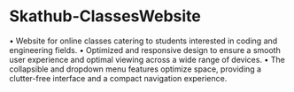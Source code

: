 # Skathub-ClassesWebsite
• Website for online classes catering to students interested in coding and engineering fields.
• Optimized and responsive design to ensure a smooth user experience and optimal viewing across a wide range of devices.
• The collapsible and dropdown menu features optimize space, providing a clutter-free interface and a compact navigation experience.

